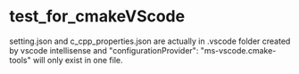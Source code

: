 # test_for_cmakeVScode

setting.json and c_cpp_properties.json are actually in .vscode folder created by vscode intellisense and "configurationProvider": "ms-vscode.cmake-tools" will only exist in one file.

